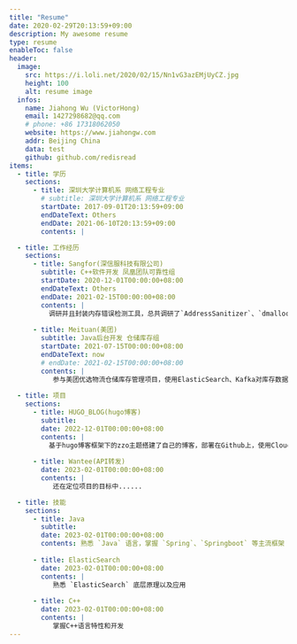 ```yaml
---
title: "Resume"
date: 2020-02-29T20:13:59+09:00
description: My awesome resume
type: resume
enableToc: false
header:
  image: 
    src: https://i.loli.net/2020/02/15/Nn1vG3azEMjUyCZ.jpg
    height: 100
    alt: resume image
  infos:
    name: Jiahong Wu (VictorHong)
    email: 1427298682@qq.com
    # phone: +86 17318062050
    website: https://www.jiahongw.com
    addr: Beijing China
    data: test
    github: github.com/redisread
items:
  - title: 学历
    sections:
      - title: 深圳大学计算机系 网络工程专业
        # subtitle: 深圳大学计算机系 网络工程专业
        startDate: 2017-09-01T20:13:59+09:00
        endDateText: Others
        endDate: 2021-06-10T20:13:59+09:00
        contents: | 

  - title: 工作经历
    sections:
      - title: Sangfor(深信服科技有限公司)
        subtitle: C++软件开发 凤凰团队可靠性组
        startDate: 2020-12-01T00:00:00+08:00
        endDateText: Others
        endDate: 2021-02-15T00:00:00+08:00
        contents: |
          调研并且封装内存错误检测工具，总共调研了`AddressSanitizer`、`dmalloc`、`valgrind`等10种内存检测工具，用python对工具进行封装集成，完成编写一个命令行工具。</br></br>
        
      - title: Meituan(美团)
        subtitle: Java后台开发 仓储库存组
        startDate: 2021-07-15T00:00:00+08:00
        endDateText: now
        # endDate: 2021-02-15T00:00:00+08:00
        contents: | 
           参与美团优选物流仓储库存管理项目，使用ElasticSearch、Kafka对库存数据进行数据异构，并且支持库存管理的大批量库存和流水查询。
  
  - title: 项目
    sections:
      - title: HUGO_BLOG(hugo博客)
        subtitle: 
        date: 2022-12-01T00:00:00+08:00
        contents: |
          基于hugo博客框架下的zzo主题搭建了自己的博客，部署在Github上，使用CloudFlare进行域名解析和安全链接，并且实现了CICD。</br></br>
        
      - title: Wantee(API转发)
        date: 2023-02-01T00:00:00+08:00
        contents: | 
           还在定位项目的目标中......

  - title: 技能
    sections:
      - title: Java
        subtitle: 
        date: 2023-02-01T00:00:00+08:00
        contents: 熟悉 `Java` 语言，掌握 `Spring`、`Springboot` 等主流框架
        
      - title: ElasticSearch
        date: 2023-02-01T00:00:00+08:00
        contents: | 
           熟悉 `ElasticSearch` 底层原理以及应用
      
      - title: C++
        date: 2023-02-01T00:00:00+08:00
        contents: | 
           掌握C++语言特性和开发
---
```


